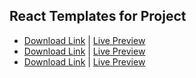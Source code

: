 ## React Templates for Project
- [Download Link](https://www.creative-tim.com/product/material-dashboard-material-ui-v4) | [Live Preview](https://demos.creative-tim.com/material-dashboard-material-ui-v4/#/admin/dashboard)
- [Download Link](https://www.creative-tim.com/product/black-dashboard-react) | [Live Preview](https://demos.creative-tim.com/black-dashboard-react/#/admin/dashboard)
- [Download Link](https://www.creative-tim.com/product/notus-react) | [Live Preview](https://demos.creative-tim.com/notus-react/#/admin/dashboard)
